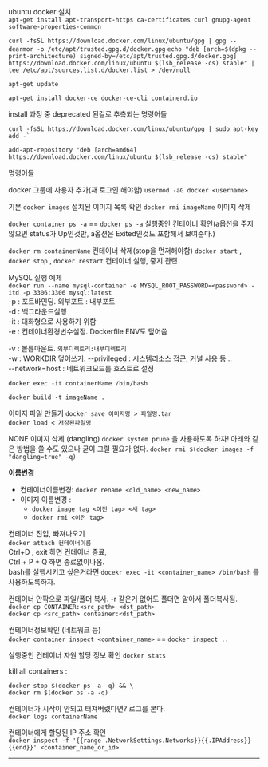 
ubuntu docker 설치  
`apt-get install apt-transport-https ca-certificates curl gnupg-agent software-properties-common`  

`curl -fsSL https://download.docker.com/linux/ubuntu/gpg | gpg --dearmor -o /etc/apt/trusted.gpg.d/docker.gpg`
`echo "deb [arch=$(dpkg --print-architecture) signed-by=/etc/apt/trusted.gpg.d/docker.gpg] https://download.docker.com/linux/ubuntu $(lsb_release -cs) stable" | tee /etc/apt/sources.list.d/docker.list > /dev/null`

`apt-get update`

`apt-get install docker-ce docker-ce-cli containerd.io`  

install 과정 중 deprecated 된걸로 추측되는 명령어들
```
curl -fsSL https://download.docker.com/linux/ubuntu/gpg | sudo apt-key add -`

add-apt-repository "deb [arch=amd64] https://download.docker.com/linux/ubuntu $(lsb_release -cs) stable" 
```



명령어들  

docker 그룹에 사용자 추가(재 로그인 해야함)
`usermod -aG docker <username>`

기본
`docker images`  설치된 이미지 목록 확인
`docker rmi imageName`  이미지 삭제

`docker container ps -a`  == `docker ps -a` 실행중인 컨테이너 확인(a옵션을 주지 않으면 status가 Up인것만, a옵션은 Exited인것도 포함해서 보여준다.)



`docker rm containerName`  컨테이너 삭제(stop을 먼저해야함)
`docker start` , `docker stop` , `docker restart`  컨테이너 실행, 중지 관련

MySQL 실행 예제  
`docker run --name mysql-container -e MYSQL_ROOT_PASSWORD=<password> -itd -p 3306:3306 mysql:latest`  
-p : 포트바인딩. 외부포트 : 내부포트  
-d : 백그라운드실행  
-it : 대화형으로 사용하기 위함  
-e : 컨테이너환경변수설정. Dockerfile ENV도 덮어씀  

-v : 볼륨마운트. `외부디렉토리:내부디렉토리`  
-w : WORKDIR 덮어쓰기. 
--privileged : 시스템리소스 접근, 커널 사용 등 ..  
--network=host : 네트워크모드를 호스트로 설정  

`docker exec -it containerName /bin/bash`  

`docker build -t imageName .`  

이미지 파일 만들기
`docker save 이미지명 > 파일명.tar`  
`docker load < 저장된파일명`  

NONE 이미지 삭제 (dangling) 
`docker system prune` 을 사용하도록 하자!
아래와 같은 방법을 쓸 수도 있으나 굳이 그럴 필요가 없다.
`docker rmi $(docker images -f "dangling=true" -q)`  

**이름변경**
- 컨테이너이름변경: `docker rename <old_name> <new_name>`  
- 이미지 이름변경 : 
	- `docker image tag <이전 tag> <새 tag>`
	- `docker rmi <이전 tag>`

컨테이너 진입, 빠져나오기  
`docker attach 컨테이너이름`  
Ctrl+D , exit 하면 컨테이너 종료,  
Ctrl + P + Q 하면 종료없이나옴.  
bash를 실행시키고 싶은거라면 `docekr exec -it <container_name> /bin/bash` 를 사용하도록하자.

컨테이너 안팎으로 파일/폴더 복사. -r 같은거 없어도 폴더면 알아서 폴더복사됨.  
`docker cp CONTAINER:<src_path> <dst_path>`  
`docker cp <src_path> container:<dst_path>`  

컨테이너정보확인 (네트워크 등)  
`docker container inspect <container_name>`  == `docker inspect ..`


실행중인 컨테이너 자원 할당 정보 확인
`docker stats`

kill all containers :
```
docker stop $(docker ps -a -q) && \
docker rm $(docker ps -a -q)
```

컨테이너가 시작이 안되고 터져버렸다면? 로그를 본다.  
`docker logs containerName`  

컨테이너에게 할당된 IP 주소 확인  
`docker inspect -f '{{range .NetworkSettings.Networks}}{{.IPAddress}}{{end}}' <container_name_or_id>`  

---  


